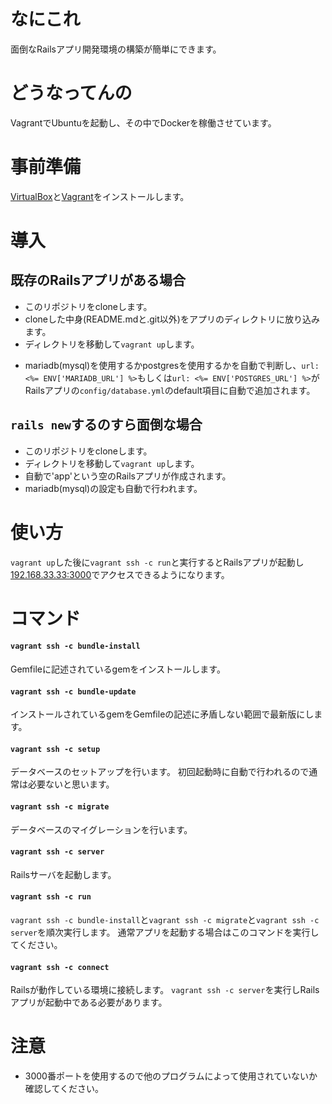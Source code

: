 # なにこれ

面倒なRailsアプリ開発環境の構築が簡単にできます。

# どうなってんの

VagrantでUbuntuを起動し、その中でDockerを稼働させています。

# 事前準備

[VirtualBox](https://www.virtualbox.org/wiki/Downloads)と[Vagrant](https://www.vagrantup.com/downloads.html)をインストールします。

# 導入

## 既存のRailsアプリがある場合
* このリポジトリをcloneします。
* cloneした中身(README.mdと.git以外)をアプリのディレクトリに放り込みます。
* ディレクトリを移動して`vagrant up`します。
- mariadb(mysql)を使用するかpostgresを使用するかを自動で判断し、`url: <%= ENV['MARIADB_URL'] %>`もしくは`url: <%= ENV['POSTGRES_URL'] %>`がRailsアプリの`config/database.yml`のdefault項目に自動で追加されます。

## `rails new`するのすら面倒な場合
* このリポジトリをcloneします。
* ディレクトリを移動して`vagrant up`します。
* 自動で'app'という空のRailsアプリが作成されます。
* mariadb(mysql)の設定も自動で行われます。

# 使い方
`vagrant up`した後に`vagrant ssh -c run`と実行するとRailsアプリが起動し[192.168.33.33:3000](http://192.168.33.33:3000)でアクセスできるようになります。

# コマンド

#### `vagrant ssh -c bundle-install`
Gemfileに記述されているgemをインストールします。

#### `vagrant ssh -c bundle-update`
インストールされているgemをGemfileの記述に矛盾しない範囲で最新版にします。

#### `vagrant ssh -c setup`
データベースのセットアップを行います。
初回起動時に自動で行われるので通常は必要ないと思います。

#### `vagrant ssh -c migrate`
データベースのマイグレーションを行います。

#### `vagrant ssh -c server`
Railsサーバを起動します。

#### `vagrant ssh -c run`
`vagrant ssh -c bundle-install`と`vagrant ssh -c migrate`と`vagrant ssh -c server`を順次実行します。
通常アプリを起動する場合はこのコマンドを実行してください。

#### `vagrant ssh -c connect`
Railsが動作している環境に接続します。
`vagrant ssh -c server`を実行しRailsアプリが起動中である必要があります。

# 注意
* 3000番ポートを使用するので他のプログラムによって使用されていないか確認してください。
